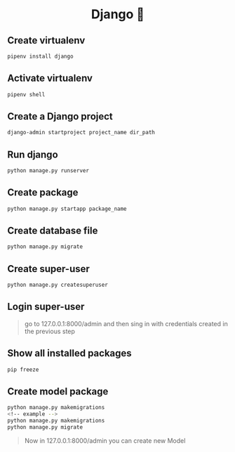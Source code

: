 <h1 align="center">Django 👋</h1>

## Create virtualenv

```sh
pipenv install django
```

## Activate virtualenv

```sh
pipenv shell
```

## Create a Django project

```sh
django-admin startproject project_name dir_path
```

## Run django

```sh
python manage.py runserver
```

## Create package

```sh
python manage.py startapp package_name
```

## Create database file

```sh
python manage.py migrate
```

## Create super-user

```sh
python manage.py createsuperuser
```

## Login super-user

> go to 127.0.0.1:8000/admin and then sing in with credentials created in the previous step

## Show all installed packages

```sh
pip freeze
```

## Create model package

```sh
python manage.py makemigrations
<!-- example -->
python manage.py makemigrations
python manage.py migrate
```

> Now in 127.0.0.1:8000/admin you can create new Model
